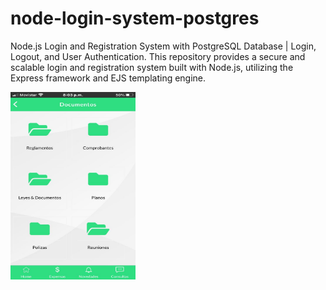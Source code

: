 # node-login-system-postgres
Node.js Login and Registration System with PostgreSQL Database | Login, Logout, and User Authentication. This repository provides a secure and scalable login and registration system built with Node.js, utilizing the Express framework and EJS templating engine. 


<img src="documentos.png" alt="Ejemplo del módulo de documentos" width="200" height="300">


